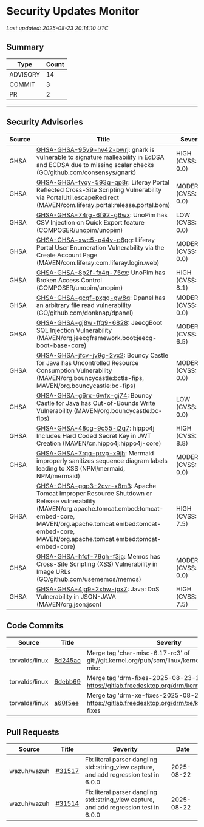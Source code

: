 # Security Updates Monitor

*Last updated: 2025-08-23 20:14:10 UTC*

## Summary
| Type | Count |
|------|-------|
| ADVISORY | 14 |
| COMMIT | 3 |
| PR | 2 |

---

## Security Advisories

| Source | Title | Severity | Date |
|--------|-------|----------|------|
| GHSA | [GHSA-GHSA-95v9-hv42-pwrj](https://github.com/advisories/GHSA-95v9-hv42-pwrj): gnark is vulnerable to signature malleability in EdDSA and ECDSA due to missing scalar checks (GO/github.com/consensys/gnark) | HIGH (CVSS: 0.0) | 2025-08-22 |
| GHSA | [GHSA-GHSA-fvqv-593q-qp8r](https://github.com/advisories/GHSA-fvqv-593q-qp8r): Liferay Portal Reflected Cross-Site Scripting Vulnerability via PortalUtil.escapeRedirect (MAVEN/com.liferay.portal:release.portal.bom) | MODERATE (CVSS: 0.0) | 2025-08-22 |
| GHSA | [GHSA-GHSA-74rg-6f92-g6wx](https://github.com/advisories/GHSA-74rg-6f92-g6wx): UnoPim has CSV Injection on Quick Export feature (COMPOSER/unopim/unopim) | LOW (CVSS: 0.0) | 2025-08-22 |
| GHSA | [GHSA-GHSA-xwc5-q44v-p6gg](https://github.com/advisories/GHSA-xwc5-q44v-p6gg): Liferay Portal User Enumeration Vulnerability via the Create Account Page (MAVEN/com.liferay:com.liferay.login.web) | MODERATE (CVSS: 0.0) | 2025-08-22 |
| GHSA | [GHSA-GHSA-8p2f-fx4q-75cx](https://github.com/advisories/GHSA-8p2f-fx4q-75cx): UnoPim has Broken Access Control (COMPOSER/unopim/unopim) | HIGH (CVSS: 8.1) | 2025-08-22 |
| GHSA | [GHSA-GHSA-gcqf-pxgg-gw8q](https://github.com/advisories/GHSA-gcqf-pxgg-gw8q): Dpanel has an arbitrary file read vulnerability (GO/github.com/donknap/dpanel) | MODERATE (CVSS: 0.0) | 2025-08-22 |
| GHSA | [GHSA-GHSA-gj8w-ffq9-6828](https://github.com/advisories/GHSA-gj8w-ffq9-6828): JeecgBoot SQL Injection Vulnerability (MAVEN/org.jeecgframework.boot:jeecg-boot-base-core) | MODERATE (CVSS: 6.5) | 2025-08-22 |
| GHSA | [GHSA-GHSA-jfcv-jv9g-2vx2](https://github.com/advisories/GHSA-jfcv-jv9g-2vx2): Bouncy Castle for Java has Uncontrolled Resource Consumption Vulnerability (MAVEN/org.bouncycastle:bctls-fips, MAVEN/org.bouncycastle:bc-fips) | MODERATE (CVSS: 0.0) | 2025-08-22 |
| GHSA | [GHSA-GHSA-g6rx-6wfx-gj74](https://github.com/advisories/GHSA-g6rx-6wfx-gj74): Bouncy Castle for Java has Out-of-Bounds Write Vulnerability (MAVEN/org.bouncycastle:bc-fips) | LOW (CVSS: 0.0) | 2025-08-22 |
| GHSA | [GHSA-GHSA-48cg-9c55-j2q7](https://github.com/advisories/GHSA-48cg-9c55-j2q7): hippo4j Includes Hard Coded Secret Key in JWT Creation (MAVEN/cn.hippo4j:hippo4j-core) | HIGH (CVSS: 8.8) | 2025-08-21 |
| GHSA | [GHSA-GHSA-7rqq-prvp-x9jh](https://github.com/advisories/GHSA-7rqq-prvp-x9jh): Mermaid improperly sanitizes sequence diagram labels leading to XSS (NPM/mermaid, NPM/mermaid) | MODERATE (CVSS: 0.0) | 2025-08-19 |
| GHSA | [GHSA-GHSA-gqp3-2cvr-x8m3](https://github.com/advisories/GHSA-gqp3-2cvr-x8m3): Apache Tomcat Improper Resource Shutdown or Release vulnerability (MAVEN/org.apache.tomcat.embed:tomcat-embed-core, MAVEN/org.apache.tomcat.embed:tomcat-embed-core, MAVEN/org.apache.tomcat.embed:tomcat-embed-core) | HIGH (CVSS: 7.5) | 2025-08-13 |
| GHSA | [GHSA-GHSA-hfcf-79gh-f3jc](https://github.com/advisories/GHSA-hfcf-79gh-f3jc): Memos has Cross-Site Scripting (XSS) Vulnerability in Image URLs (GO/github.com/usememos/memos) | MODERATE (CVSS: 0.0) | 2025-07-29 |
| GHSA | [GHSA-GHSA-4jq9-2xhw-jpx7](https://github.com/advisories/GHSA-4jq9-2xhw-jpx7): Java: DoS Vulnerability in JSON-JAVA (MAVEN/org.json:json) | HIGH (CVSS: 7.5) | 2023-11-14 |

## Code Commits

| Source | Title | Severity | Date |
|--------|-------|----------|------|
| torvalds/linux | [8d245ac](https://github.com/torvalds/linux/commit/8d245acc1e884e89f0808f64d6af3fc91d4903a0) | Merge tag 'char-misc-6.17-rc3' of git://git.kernel.org/pub/scm/linux/kernel/git/gregkh/char-misc | 2025-08-23 |
| torvalds/linux | [6debb69](https://github.com/torvalds/linux/commit/6debb69041724bae8a8a4d0ac60502754c1cd945) | Merge tag 'drm-fixes-2025-08-23-1' of https://gitlab.freedesktop.org/drm/kernel | 2025-08-22 |
| torvalds/linux | [a60f5ee](https://github.com/torvalds/linux/commit/a60f5ee68efd91b4507eacbb40d4024ecf363304) | Merge tag 'drm-xe-fixes-2025-08-21-1' of https://gitlab.freedesktop.org/drm/xe/kernel into drm-fixes | 2025-08-22 |

## Pull Requests

| Source | Title | Severity | Date |
|--------|-------|----------|------|
| wazuh/wazuh | [#31517](https://github.com/wazuh/wazuh/pull/31517) | Fix literal parser dangling std::string_view capture, and add regression test in 6.0.0 | 2025-08-22 |
| wazuh/wazuh | [#31514](https://github.com/wazuh/wazuh/pull/31514) | Fix literal parser dangling std::string_view capture, and add regression test in 6.0.0 | 2025-08-22 |

